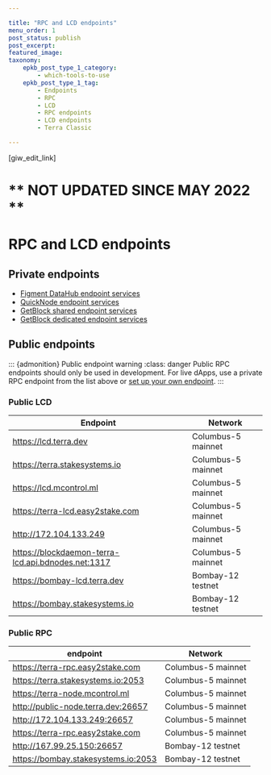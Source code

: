 ```yaml
---

title: "RPC and LCD endpoints"
menu_order: 1
post_status: publish
post_excerpt: 
featured_image: 
taxonomy:
    epkb_post_type_1_category:
        - which-tools-to-use
    epkb_post_type_1_tag:
        - Endpoints
        - RPC
        - LCD
        - RPC endpoints
        - LCD endpoints
        - Terra Classic

---
```

<p>[giw_edit_link]</p>

# ** NOT UPDATED SINCE MAY 2022 **

# RPC and LCD endpoints

## Private endpoints

- [Figment DataHub endpoint services](https://www.figment.io/datahub)
- [QuickNode endpoint services](https://www.quicknode.com/)
- [GetBlock shared endpoint services](https://getblock.io/nodes/luna/)
- [GetBlock dedicated endpoint services](https://getblock.io/dedicated-nodes/luna/)

## Public endpoints

::: {admonition} Public endpoint warning
:class: danger
Public RPC endpoints should only be used in development. For live dApps, use a private RPC endpoint from the list above or [set up your own endpoint](../full-node/run-a-full-terra-node/system-config.md).
:::

### Public LCD

| Endpoint                         | Network            |
|----------------------------------|--------------------|
| https://lcd.terra.dev            | Columbus-5 mainnet |
| https://terra.stakesystems.io    | Columbus-5 mainnet |
| https://lcd.mcontrol.ml          | Columbus-5 mainnet |
| https://terra-lcd.easy2stake.com | Columbus-5 mainnet |
| http://172.104.133.249           | Columbus-5 mainnet |
| https://blockdaemon-terra-lcd.api.bdnodes.net:1317 | Columbus-5 mainnet |
| https://bombay-lcd.terra.dev     | Bombay-12 testnet  |
| https://bombay.stakesystems.io   | Bombay-12 testnet  |

### Public RPC

| endpoint                                 |         Network    |
|------------------------------------------|--------------------|
| https://terra-rpc.easy2stake.com         | Columbus-5 mainnet |
| https://terra.stakesystems.io:2053       | Columbus-5 mainnet |
| https://terra-node.mcontrol.ml           | Columbus-5 mainnet |
| http://public-node.terra.dev:26657       | Columbus-5 mainnet |
| http://172.104.133.249:26657             | Columbus-5 mainnet |
| https://terra-rpc.easy2stake.com         | Columbus-5 mainnet |
| http://167.99.25.150:26657               | Bombay-12 testnet  |
| https://bombay.stakesystems.io:2053      | Bombay-12 testnet  |

